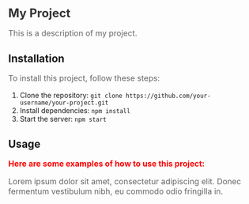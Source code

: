 <style>
  /* CSS styles */
  h1 {
    color: #333;
    font-size: 24px;
  }

  p {
    color: #666;
    font-size: 16px;
  }

  .important {
    color: red;
    font-weight: bold;
  }
</style>

<h1>My Project</h1>

<p>This is a description of my project.</p>

<h2>Installation</h2>

<p>To install this project, follow these steps:</p>

<ol>
  <li>Clone the repository: <code>git clone https://github.com/your-username/your-project.git</code></li>
  <li>Install dependencies: <code>npm install</code></li>
  <li>Start the server: <code>npm start</code></li>
</ol>

<h2>Usage</h2>

<p class="important">Here are some examples of how to use this project:</p>

<p>Lorem ipsum dolor sit amet, consectetur adipiscing elit. Donec fermentum vestibulum nibh, eu commodo odio fringilla in.</p>




